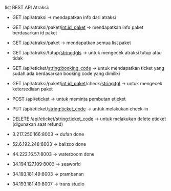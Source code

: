 list REST API Atraksi:
- GET /api/atraksi -> mendapatkan info dari atraksi
- GET /api/atraksi/paket/<int:id_paket> -> mendapatkan info paket berdasarkan id paket
- GET /api/atraksi/paket -> mendapatkan semua list paket 
- GET /api/atraksi/tutup/<string:tgls> -> untuk mengecek atraksi tutup atau tidak
- GET /api/eticket/<string:booking_code> -> untuk mendapatkan ticket yang sudah ada berdasarkan booking code yang dimiliki
- GET /api/atraksi/paket/<int:id_paket>/check/<string:tgl> -> untuk mengecek ketersediaan paket
- POST /api/eticket -> untuk meminta pembutan eticket
- PUT /api/eticket/<string:ticket_code> -> untuk melakukan check-in
- DELETE /api/eticket/<string:ticket_code> -> untuk melakukan delete eticket (digunakan saat refund)

- 3.217.250.166:8003 -> dufan done
- 52.6.192.248:8003 -> balizoo done
- 44.222.16.57:8003 -> waterboom done
- 34.194.127.109:8003 -> seaworld
- 34.193.181.49:8003 -> prambanan
- 34.193.181.49:8007 -> trans studio
